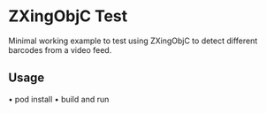 # ZXingObjC Test

Minimal working example to test using ZXingObjC to detect different barcodes from a video feed.

## Usage

• pod install
• build and run